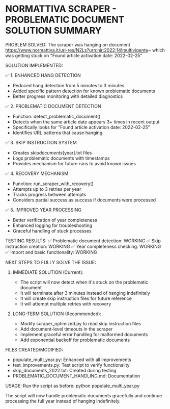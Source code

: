 # NORMATTIVA SCRAPER - PROBLEMATIC DOCUMENT SOLUTION SUMMARY

PROBLEM SOLVED:
The scraper was hanging on document https://www.normattiva.it/uri-res/N2Ls?urn:nir:2022;14!multivigente~
which was getting stuck on "Found article activation date: 2022-02-25"

SOLUTION IMPLEMENTED:

✅ 1. ENHANCED HANG DETECTION

- Reduced hang detection from 5 minutes to 3 minutes
- Added specific pattern detection for known problematic documents
- Better progress monitoring with detailed diagnostics

✅ 2. PROBLEMATIC DOCUMENT DETECTION

- Function: detect_problematic_document()
- Detects when the same article date appears 3+ times in recent output
- Specifically looks for "Found article activation date: 2022-02-25"
- Identifies URL patterns that cause hanging

✅ 3. SKIP INSTRUCTION SYSTEM

- Creates skip*documents*[year].txt files
- Logs problematic documents with timestamps
- Provides mechanism for future runs to avoid known issues

✅ 4. RECOVERY MECHANISM

- Function: run_scraper_with_recovery()
- Attempts up to 3 retries per year
- Tracks progress between attempts
- Considers partial success as success if documents were processed

✅ 5. IMPROVED YEAR PROCESSING

- Better verification of year completeness
- Enhanced logging for troubleshooting
- Graceful handling of stuck processes

TESTING RESULTS:
✅ Problematic document detection: WORKING
✅ Skip instruction creation: WORKING
✅ Year completeness checking: WORKING
✅ Import and basic functionality: WORKING

NEXT STEPS TO FULLY SOLVE THE ISSUE:

1. IMMEDIATE SOLUTION (Current):

   - The script will now detect when it's stuck on the problematic document
   - It will terminate after 3 minutes instead of hanging indefinitely
   - It will create skip instruction files for future reference
   - It will attempt multiple retries with recovery

2. LONG-TERM SOLUTION (Recommended):
   - Modify scraper_optimized.py to read skip instruction files
   - Add document-level timeouts in the scraper
   - Implement graceful error handling for malformed documents
   - Add exponential backoff for problematic documents

FILES CREATED/MODIFIED:

- populate_multi_year.py: Enhanced with all improvements
- test_improvements.py: Test script to verify functionality
- skip_documents_2022.txt: Created during testing
- PROBLEMATIC_DOCUMENT_HANDLING.md: Documentation

USAGE:
Run the script as before:
python populate_multi_year.py

The script will now handle problematic documents gracefully and continue
processing the full year instead of hanging indefinitely.
